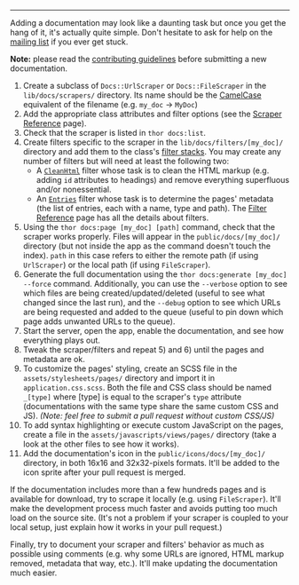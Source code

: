 ---

Adding a documentation may look like a daunting task but once you get the hang of it, it's actually quite simple. Don't hesitate to ask for help on the [mailing list](https://groups.google.com/d/forum/devdocs) if you ever get stuck.

**Note:** please read the [contributing guidelines](https://github.com/Thibaut/devdocs/blob/master/CONTRIBUTING.md) before submitting a new documentation.

1. Create a subclass of `Docs::UrlScraper` or `Docs::FileScraper` in the `lib/docs/scrapers/` directory. Its name should be the [CamelCase](http://api.rubyonrails.org/classes/String.html#method-i-camelize) equivalent of the filename (e.g. `my_doc` → `MyDoc`)
2. Add the appropriate class attributes and filter options (see the [Scraper Reference](https://github.com/Thibaut/devdocs/wiki/Scraper-Reference) page).
3. Check that the scraper is listed in `thor docs:list`.
4. Create filters specific to the scraper in the `lib/docs/filters/[my_doc]/` directory and add them to the class's [filter stacks](https://github.com/Thibaut/devdocs/wiki/Scraper-Reference#filter-stacks). You may create any number of filters but will need at least the following two:
   * A [`CleanHtml`](https://github.com/Thibaut/devdocs/wiki/Filter-Reference#cleanhtmlfilter) filter whose task is to clean the HTML markup (e.g. adding `id` attributes to headings) and remove everything superfluous and/or nonessential.
   * An [`Entries`](https://github.com/Thibaut/devdocs/wiki/Filter-Reference#entriesfilter) filter whose task is to determine the pages' metadata (the list of entries, each with a name, type and path).
   The [Filter Reference](https://github.com/Thibaut/devdocs/wiki/Filter-Reference) page has all the details about filters.
5. Using the `thor docs:page [my_doc] [path]` command, check that the scraper works properly. Files will appear in the `public/docs/[my_doc]/` directory (but not inside the app as the command doesn't touch the index). `path` in this case refers to either the remote path (if using `UrlScraper`) or the local path (if using `FileScraper`).
6. Generate the full documentation using the `thor docs:generate [my_doc] --force` command. Additionally, you can use the `--verbose` option to see which files are being created/updated/deleted (useful to see what changed since the last run), and the `--debug` option to see which URLs are being requested and added to the queue (useful to pin down which page adds unwanted URLs to the queue).
7. Start the server, open the app, enable the documentation, and see how everything plays out.
8. Tweak the scraper/filters and repeat 5) and 6) until the pages and metadata are ok.
9. To customize the pages' styling, create an SCSS file in the `assets/stylesheets/pages/` directory and import it in `application.css.scss`. Both the file and CSS class should be named `_[type]` where [type] is equal to the scraper's `type` attribute (documentations with the same type share the same custom CSS and JS). _(Note: feel free to submit a pull request without custom CSS/JS)_
10. To add syntax highlighting or execute custom JavaScript on the pages, create a file in the `assets/javascripts/views/pages/` directory (take a look at the other files to see how it works).
11. Add the documentation's icon in the `public/icons/docs/[my_doc]/` directory, in both 16x16 and 32x32-pixels formats. It'll be added to the icon sprite after your pull request is merged.

If the documentation includes more than a few hundreds pages and is available for download, try to scrape it locally (e.g. using `FileScraper`). It'll make the development process much faster and avoids putting too much load on the source site. (It's not a problem if your scraper is coupled to your local setup, just explain how it works in your pull request.)

Finally, try to document your scraper and filters' behavior as much as possible using comments (e.g. why some URLs are ignored, HTML markup removed, metadata that way, etc.). It'll make updating the documentation much easier.